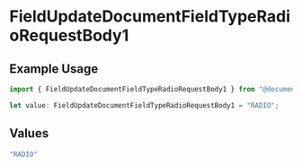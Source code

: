 # FieldUpdateDocumentFieldTypeRadioRequestBody1

## Example Usage

```typescript
import { FieldUpdateDocumentFieldTypeRadioRequestBody1 } from "@documenso/sdk-typescript/models/operations";

let value: FieldUpdateDocumentFieldTypeRadioRequestBody1 = "RADIO";
```

## Values

```typescript
"RADIO"
```